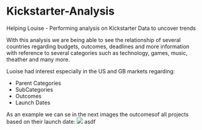 # Kickstarter-Analysis
Helping Louise - Performing analysis on Kickstarter Data to uncover trends

With this analysis we are being able to see the relationship of several countries regarding budgets, outcomes, deadlines and more information with reference to several categories such as technology, games, music, theather and many more.  

Luoise had interest especially in the US and GB markets regarding:
- Parent Categories
- SubCategories 
- Outcomes
- Launch Dates

As an example we can se in the next images the outcomesof all projects based on their launch date:
![](Documents/Data%Analytics%Bootcamp/Module1/Outcomes%Based%on%Launch%Date)
asdf
